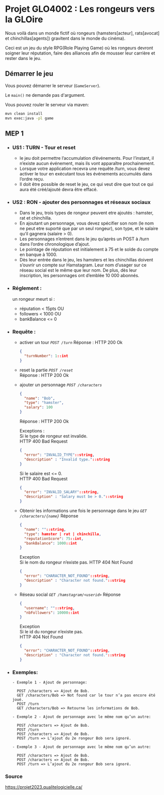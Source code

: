 # Projet GLO4002 : Les rongeurs vers la GLOire

Nous voilà dans un monde fictif où rongeurs (hamsters[acteur], rats[avocat] et chinchillas[agents]) gravitent dans le monde du cinéma).

Ceci est un jeu du style RPG(Role Playing Game) où les rongeurs devront soigner leur réputation, faire des alliances afin de mousser leur carrière et rester
dans le jeu.

## Démarrer le jeu

Vous pouvez démarrer le serveur (`GameServer`).

Le `main()` ne demande pas d'argument.

Vous pouvez rouler le serveur via maven:

```bash
mvn clean install
mvn exec:java -pl game
```

## MEP 1

- ### US1 : TURN - Tour et reset
  - le jeu doit permettre l’accumulation d’événements. Pour l’instant, il n’existe aucun événement, mais ils vont apparaître prochainement. 
  - Lorsque votre application recevra une requête /turn, vous devez activer le tour en exécutant tous les événements accumulés dans l’ordre reçu.
  - Il doit être possible de reset le jeu, ce qui veut dire que tout ce qui aura été créé/ajouté devra être effacé.


- ### US2 : RON - ajouter des personnages et réseaux sociaux
    - Dans le jeu, trois types de rongeur peuvent etre ajoutés : hamster, rat et chinchilla.
    - En ajoutant un personnage, vous devez spécifier son nom (le nom ne peut etre suporté que par un seul rongeur), son type, et le salaire qu’il gagnera (salaire > 0).
    - Les personnages n’entrent dans le jeu qu’après un POST à /turn dans l’ordre chronologique d’ajout.
    - Le pointage de réputation est initialement à 75 et le solde du compte en banque à 1000.
    - Dès leur entrée dans le jeu, les hamsters et les chinchillas doivent s’ouvrir un compte sur Hamstagram. Leur nom d’usager sur ce réseau social est le même que leur nom. De plus, dès leur inscription, les personnages ont d’emblée 10 000 abonnés.
  

- ### Réglement :  
  un rongeur meurt si :
  - réputation < 15pts OU
  - followers < 1000 OU
  - bankBalance <= 0


- ### Requête :
  - activer un tour *`POST /turn`*
    Réponse : HTTP 200 Ok
    ```json
    {
      "turnNumber": 1::int
    }
    ```

  - reset la partie *`POST /reset`*  
    Réponse : HTTP 200 Ok
  
  - ajouter un personnage *`POST /characters`*   
    ```json
    {
      "name": "Bob",
      "type": "hamster",
      "salary": 100
    }
    ```
    Réponse : HTTP 200 Ok  

    Exceptions :  
    Si le type de rongeur est invalide.  
    HTTP 400 Bad Request
    ```json
    {
      "error": "INVALID_TYPE"::string,
      "description" : "Invalid type."::string
    }
    ```
    Si le salaire est <= 0.  
    HTTP 400 Bad Request
    ```json
    {
      "error": "INVALID_SALARY"::string,
      "description" : "Salary must be > 0."::string
    }
    ```

  - Obtenir les informations une fois le personnage dans le jeu *`GET /characters/{name}`*
    Réponse 
    ```json
    {
      "name": ""::string,
      "type": hamster | rat | chinchilla,
      "reputationScore": 75::int,
      "bankBalance": 1000::int
    }
    ```
    Exception  
    Si le nom du rongeur n’existe pas.
    HTTP 404 Not Found
    ```json
    {
      "error": "CHARACTER_NOT_FOUND"::string,
      "description" : "Character not found."::string
    }
    ```
    
  - Réseau social *`GET /hamstagram/<userid>`*
    Réponse
    ```json
    {
      "username": ""::string,
      "nbFollowers": 10000::int
    }
    ```
    Exception  
    Si le id du rongeur n’existe pas.  
    HTTP 404 Not Found
    ```json
    {
      "error": "CHARACTER_NOT_FOUND"::string,
      "description" : "Character not found."::string
    }
    ```

    
- ### Exemples:

      - Exemple 1 - Ajout de personnage:

        POST /characters => Ajout de Bob.  
        GET /characters/Bob => Not found car le tour n’a pas encore été joué.  
        POST /turn  
        GET /characters/Bob => Retourne les informations de Bob.
      
      - Exemple 2 - Ajout de personnage avec le même nom qu’un autre:

        POST /characters => Ajout de Bob.  
        POST /turn  
        POST /characters => Ajout de Bob.  
        POST /turn => L’ajout du 2e rongeur Bob sera ignoré.  
      
      - Exemple 3 - Ajout de personnage avec le même nom qu’un autre:  

        POST /characters => Ajout de Bob.  
        POST /characters => Ajout de Bob.  
        POST /turn => L’ajout du 2e rongeur Bob sera ignoré.  

### Source  
https://projet2023.qualitelogicielle.ca/
